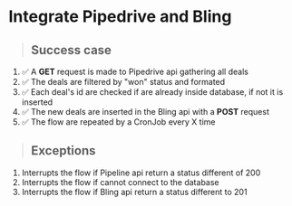 # Integrate Pipedrive and Bling

> ## Success case

1. ✅ A **GET** request is made to Pipedrive api gathering all deals
2. ✅ The deals are filtered by "won" status and formated
3. ✅ Each deal's id are checked if are already inside database, if not it is inserted 
4. ✅ The new deals are inserted in the Bling api with a **POST** request
5. ✅ The flow are repeated by a CronJob every X time

> ## Exceptions

1. Interrupts the flow if Pipeline api return a status different of 200
2. Interrupts the flow if cannot connect to the database
3. Interrupts the flow if Bling api return a status different to 201